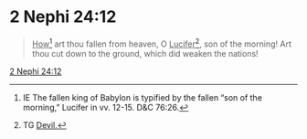 # 2 Nephi 24:12

> <u>How</u>[^a] art thou fallen from heaven, O <u>Lucifer</u>[^b], son of the morning! Art thou cut down to the ground, which did weaken the nations!

[2 Nephi 24:12](https://www.churchofjesuschrist.org/study/scriptures/bofm/2-ne/24?lang=eng&id=p12#p12)


[^a]: IE The fallen king of Babylon is typified by the fallen “son of the morning,” Lucifer in vv. 12-15. D&C 76:26.
[^b]: TG [Devil.](https://www.churchofjesuschrist.org/study/scriptures/tg/devil?lang=eng)
